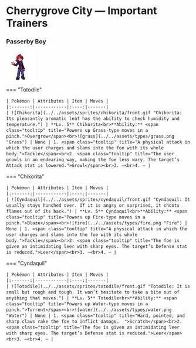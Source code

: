 # Cherrygrove City — Important Trainers

### Passerby Boy

![Passerby Boy](../../assets/trainers/passerby_boy.png "Passerby Boy")

=== "Totodile"

	| Pokémon | Attributes | Item | Moves |
	|:-------:|------------|:----:|-------|
	| ![Chikorita](../../assets/sprites/chikorita/front.gif "Chikorita: Its pleasantly aromatic leaf has the ability to check humidity and temperature.") | **Lv. 5** Chikorita<br>**Ability:** <span class="tooltip" title="Powers up Grass-type moves in a pinch.">Overgrow</span><br>![grass](../../assets/types/grass.png "Grass") | None | 1. <span class="tooltip" title="A physical attack in which the user charges and slams into the foe with its whole body.">Tackle</span><br>2. <span class="tooltip" title="The user growls in an endearing way, making the foe less wary. The target’s Attack stat is lowered.">Growl</span><br>3. —<br>4. — |
	
=== "Chikorita"

	| Pokémon | Attributes | Item | Moves |
	|:-------:|------------|:----:|-------|
	| ![Cyndaquil](../../assets/sprites/cyndaquil/front.gif "Cyndaquil: It usually stays hunched over. If it is angry or surprised, it shoots flames out of its back.") | **Lv. 5** Cyndaquil<br>**Ability:** <span class="tooltip" title="Powers up Fire-type moves in a pinch.">Blaze</span><br>![fire](../../assets/types/fire.png "Fire") | None | 1. <span class="tooltip" title="A physical attack in which the user charges and slams into the foe with its whole body.">Tackle</span><br>2. <span class="tooltip" title="The foe is given an intimidating leer with sharp eyes. The target’s Defense stat is reduced.">Leer</span><br>3. —<br>4. — |
	
=== "Cyndaquil"

	| Pokémon | Attributes | Item | Moves |
	|:-------:|------------|:----:|-------|
	| ![Totodile](../../assets/sprites/totodile/front.gif "Totodile: It is small but rough and tough. It won’t hesitate to take a bite out of anything that moves.") | **Lv. 5** Totodile<br>**Ability:** <span class="tooltip" title="Powers up Water-type moves in a pinch.">Torrent</span><br>![water](../../assets/types/water.png "Water") | None | 1. <span class="tooltip" title="Hard, pointed, and sharp claws rake the foe to inflict damage.  ">Scratch</span><br>2. <span class="tooltip" title="The foe is given an intimidating leer with sharp eyes. The target’s Defense stat is reduced.">Leer</span><br>3. —<br>4. — |
	
